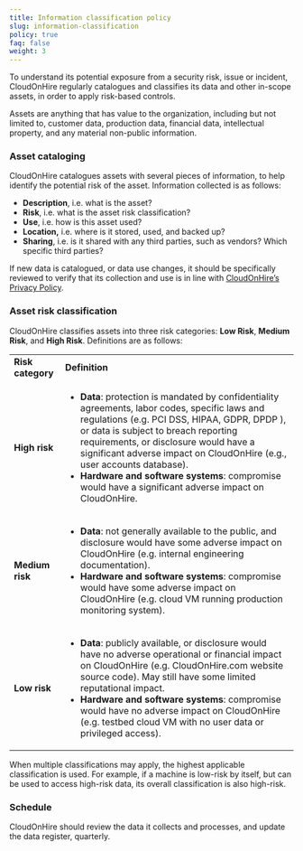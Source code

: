 ```yaml
---
title: Information classification policy
slug: information-classification
policy: true
faq: false
weight: 3
---
```


To understand its potential exposure from a security risk, issue or incident, CloudOnHire regularly catalogues and classifies its data and other in-scope assets, in order to apply risk-based controls.

Assets are anything that has value to the organization, including but not limited to, customer data, production data, financial data, intellectual property, and any material non-public information.

### Asset cataloging

CloudOnHire catalogues assets with several pieces of information, to help identify the potential risk of the asset. Information collected is as follows:

* **Description**, i.e. what is the asset?
* **Risk**, i.e. what is the asset risk classification?
* **Use**, i.e. how is this asset used?
* **Location,** i.e. where is it stored, used, and backed up?
* **Sharing**, i.e. is it shared with any third parties, such as vendors? Which specific third parties?

If new data is catalogued, or data use changes, it should be specifically reviewed to verify that its collection and use is in line with [CloudOnHire’s Privacy Policy](/privacy-policy/).


### Asset risk classification

CloudOnHire classifies assets into three risk categories: **Low Risk**, **Medium Risk**, and **High Risk**. Definitions are as follows:

<table>
  <tr>
   <td><strong>Risk category</strong>
   </td>
   <td><strong>Definition</strong>
   </td>
  </tr>
  <tr>
   <td><strong>High risk</strong>
   </td>
   <td>
<ul>
<li><strong>Data</strong>: protection is mandated by confidentiality agreements, labor codes, specific laws and regulations (e.g. PCI DSS, HIPAA, GDPR, DPDP ), or data is subject to breach reporting requirements, or disclosure would have a significant adverse impact on CloudOnHire (e.g., user accounts database).

<li><strong>Hardware and software systems</strong>: compromise would have a significant adverse impact on CloudOnHire.
</li>
</ul>
   </td>
  </tr>
  <tr>
   <td><strong>Medium risk</strong>
   </td>
   <td>
<ul>
<li><strong>Data</strong>: not generally available to the public, and disclosure would have some adverse impact on CloudOnHire (e.g. internal engineering documentation).

<li><strong>Hardware and software systems</strong>: compromise would have some adverse impact on CloudOnHire (e.g. cloud VM running production monitoring system).
</li>
</ul>
   </td>
  </tr>
  <tr>
   <td><strong>Low risk</strong>
   </td>
   <td>
<ul>
<li><strong>Data</strong>: publicly available, or disclosure would have no adverse operational or financial impact on CloudOnHire (e.g. CloudOnHire.com website source code). May still have some limited reputational impact.

<li><strong>Hardware and software systems</strong>: compromise would have no adverse impact on CloudOnHire (e.g. testbed cloud VM with no user data or privileged access).
</li>
</ul>
   </td>
  </tr>
</table>

When multiple classifications may apply, the highest applicable classification is used. For example, if a machine is low-risk by itself, but can be used to access high-risk data, its overall classification is also high-risk.

### Schedule

CloudOnHire should review the data it collects and processes, and update the data register, quarterly.
